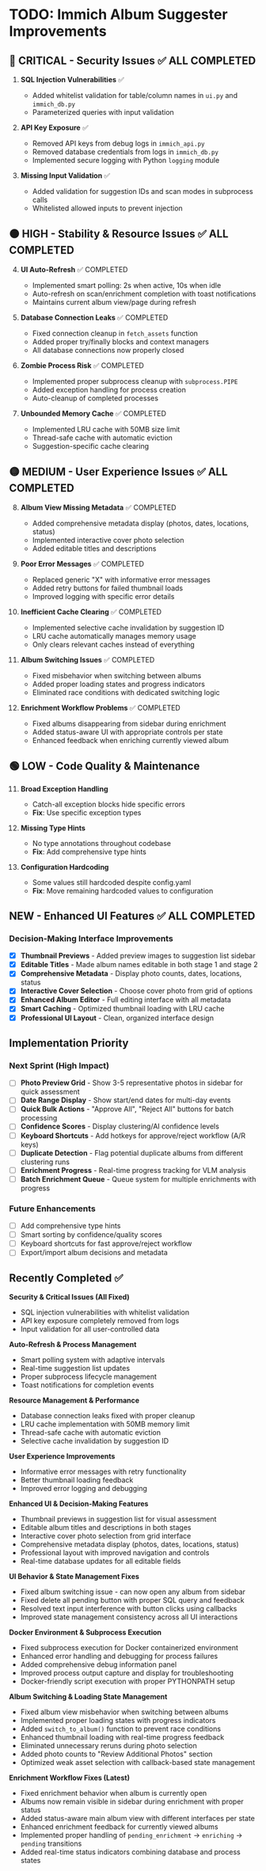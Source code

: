 # TODO: Immich Album Suggester Improvements

## 🔴 CRITICAL - Security Issues ✅ ALL COMPLETED

1. **SQL Injection Vulnerabilities** ✅
   - Added whitelist validation for table/column names in `ui.py` and `immich_db.py`
   - Parameterized queries with input validation

2. **API Key Exposure** ✅
   - Removed API keys from debug logs in `immich_api.py`
   - Removed database credentials from logs in `immich_db.py`
   - Implemented secure logging with Python `logging` module

3. **Missing Input Validation** ✅
   - Added validation for suggestion IDs and scan modes in subprocess calls
   - Whitelisted allowed inputs to prevent injection

## 🟠 HIGH - Stability & Resource Issues ✅ ALL COMPLETED

4. **UI Auto-Refresh** ✅ COMPLETED
   - Implemented smart polling: 2s when active, 10s when idle
   - Auto-refresh on scan/enrichment completion with toast notifications
   - Maintains current album view/page during refresh

5. **Database Connection Leaks** ✅ COMPLETED
   - Fixed connection cleanup in `fetch_assets` function
   - Added proper try/finally blocks and context managers
   - All database connections now properly closed

6. **Zombie Process Risk** ✅ COMPLETED
   - Implemented proper subprocess cleanup with `subprocess.PIPE`
   - Added exception handling for process creation
   - Auto-cleanup of completed processes

7. **Unbounded Memory Cache** ✅ COMPLETED
   - Implemented LRU cache with 50MB size limit
   - Thread-safe cache with automatic eviction
   - Suggestion-specific cache clearing

## 🟡 MEDIUM - User Experience Issues ✅ ALL COMPLETED

8. **Album View Missing Metadata** ✅ COMPLETED
   - Added comprehensive metadata display (photos, dates, locations, status)
   - Implemented interactive cover photo selection
   - Added editable titles and descriptions

9. **Poor Error Messages** ✅ COMPLETED
   - Replaced generic "X" with informative error messages
   - Added retry buttons for failed thumbnail loads
   - Improved logging with specific error details

10. **Inefficient Cache Clearing** ✅ COMPLETED
    - Implemented selective cache invalidation by suggestion ID
    - LRU cache automatically manages memory usage
    - Only clears relevant caches instead of everything

11. **Album Switching Issues** ✅ COMPLETED
    - Fixed misbehavior when switching between albums
    - Added proper loading states and progress indicators
    - Eliminated race conditions with dedicated switching logic

12. **Enrichment Workflow Problems** ✅ COMPLETED
    - Fixed albums disappearing from sidebar during enrichment
    - Added status-aware UI with appropriate controls per state
    - Enhanced feedback when enriching currently viewed album

## 🟢 LOW - Code Quality & Maintenance

11. **Broad Exception Handling**
    - Catch-all exception blocks hide specific errors
    - **Fix**: Use specific exception types

12. **Missing Type Hints**
    - No type annotations throughout codebase
    - **Fix**: Add comprehensive type hints

13. **Configuration Hardcoding**
    - Some values still hardcoded despite config.yaml
    - **Fix**: Move remaining hardcoded values to configuration

## NEW - Enhanced UI Features ✅ ALL COMPLETED

### **Decision-Making Interface Improvements**
- [x] **Thumbnail Previews** - Added preview images to suggestion list sidebar
- [x] **Editable Titles** - Made album names editable in both stage 1 and stage 2  
- [x] **Comprehensive Metadata** - Display photo counts, dates, locations, status
- [x] **Interactive Cover Selection** - Choose cover photo from grid of options
- [x] **Enhanced Album Editor** - Full editing interface with all metadata
- [x] **Smart Caching** - Optimized thumbnail loading with LRU cache
- [x] **Professional UI Layout** - Clean, organized interface design

## Implementation Priority

### Next Sprint (High Impact)
- [ ] **Photo Preview Grid** - Show 3-5 representative photos in sidebar for quick assessment
- [ ] **Date Range Display** - Show start/end dates for multi-day events  
- [ ] **Quick Bulk Actions** - "Approve All", "Reject All" buttons for batch processing
- [ ] **Confidence Scores** - Display clustering/AI confidence levels
- [ ] **Keyboard Shortcuts** - Add hotkeys for approve/reject workflow (A/R keys)
- [ ] **Duplicate Detection** - Flag potential duplicate albums from different clustering runs
- [ ] **Enrichment Progress** - Real-time progress tracking for VLM analysis
- [ ] **Batch Enrichment Queue** - Queue system for multiple enrichments with progress

### Future Enhancements  
- [ ] Add comprehensive type hints
- [ ] Smart sorting by confidence/quality scores
- [ ] Keyboard shortcuts for fast approve/reject workflow
- [ ] Export/import album decisions and metadata

## Recently Completed ✅

**Security & Critical Issues (All Fixed)**
- SQL injection vulnerabilities with whitelist validation
- API key exposure completely removed from logs
- Input validation for all user-controlled data

**Auto-Refresh & Process Management**
- Smart polling system with adaptive intervals
- Real-time suggestion list updates
- Proper subprocess lifecycle management
- Toast notifications for completion events

**Resource Management & Performance**
- Database connection leaks fixed with proper cleanup
- LRU cache implementation with 50MB memory limit
- Thread-safe cache with automatic eviction
- Selective cache invalidation by suggestion ID

**User Experience Improvements**
- Informative error messages with retry functionality
- Better thumbnail loading feedback
- Improved error logging and debugging

**Enhanced UI & Decision-Making Features**
- Thumbnail previews in suggestion list for visual assessment
- Editable album titles and descriptions in both stages
- Interactive cover photo selection from grid interface
- Comprehensive metadata display (photos, dates, locations, status)
- Professional layout with improved navigation and controls
- Real-time database updates for all editable fields

**UI Behavior & State Management Fixes**
- Fixed album switching issue - can now open any album from sidebar
- Fixed delete all pending button with proper SQL query and feedback
- Resolved text input interference with button clicks using callbacks
- Improved state management consistency across all UI interactions

**Docker Environment & Subprocess Execution**
- Fixed subprocess execution for Docker containerized environment
- Enhanced error handling and debugging for process failures
- Added comprehensive debug information panel
- Improved process output capture and display for troubleshooting
- Docker-friendly script execution with proper PYTHONPATH setup

**Album Switching & Loading State Management**
- Fixed album view misbehavior when switching between albums
- Implemented proper loading states with progress indicators
- Added `switch_to_album()` function to prevent race conditions
- Enhanced thumbnail loading with real-time progress feedback
- Eliminated unnecessary reruns during photo selection
- Added photo counts to "Review Additional Photos" section
- Optimized weak asset selection with callback-based state management

**Enrichment Workflow Fixes (Latest)**
- Fixed enrichment behavior when album is currently open
- Albums now remain visible in sidebar during enrichment with proper status
- Added status-aware main album view with different interfaces per state
- Enhanced enrichment feedback for currently viewed albums
- Implemented proper handling of `pending_enrichment` → `enriching` → `pending` transitions
- Added real-time status indicators combining database and process states